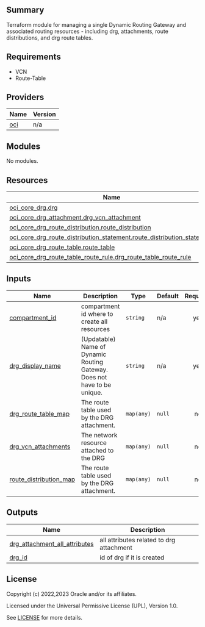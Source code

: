 ## Summary
Terraform module for managing a single Dynamic Routing Gateway 
and associated routing resources - including drg, attachments, 
route distributions, and drg route tables.

## Requirements

* VCN
* Route-Table

## Providers

| Name | Version |
|------|---------|
| <a name="provider_oci"></a> [oci](#provider\_oci) | n/a |

## Modules

No modules.

## Resources

| Name | Type |
|------|------|
| [oci_core_drg.drg](https://registry.terraform.io/providers/oracle/oci/latest/docs/resources/core_drg) | resource |
| [oci_core_drg_attachment.drg_vcn_attachment](https://registry.terraform.io/providers/oracle/oci/latest/docs/resources/core_drg_attachment) | resource |
| [oci_core_drg_route_distribution.route_distribution](https://registry.terraform.io/providers/oracle/oci/latest/docs/resources/core_drg_route_distribution) | resource |
| [oci_core_drg_route_distribution_statement.route_distribution_statement](https://registry.terraform.io/providers/oracle/oci/latest/docs/resources/core_drg_route_distribution_statement) | resource |
| [oci_core_drg_route_table.route_table](https://registry.terraform.io/providers/oracle/oci/latest/docs/resources/core_drg_route_table) | resource |
| [oci_core_drg_route_table_route_rule.drg_route_table_route_rule](https://registry.terraform.io/providers/oracle/oci/latest/docs/resources/core_drg_route_table_route_rule) | resource |

## Inputs

| Name | Description | Type | Default | Required |
|------|-------------|------|---------|:--------:|
| <a name="input_compartment_id"></a> [compartment\_id](#input\_compartment\_id) | compartment id where to create all resources | `string` | n/a | yes |
| <a name="input_drg_display_name"></a> [drg\_display\_name](#input\_drg\_display\_name) | (Updatable) Name of Dynamic Routing Gateway. Does not have to be unique. | `string` | n/a | yes |
| <a name="input_drg_route_table_map"></a> [drg\_route\_table\_map](#input\_drg\_route\_table\_map) | The route table used by the DRG attachment. | `map(any)` | `null` | no |
| <a name="input_drg_vcn_attachments"></a> [drg\_vcn\_attachments](#input\_drg\_vcn\_attachments) | The network resource attached to the DRG | `map(any)` | `null` | no |
| <a name="input_route_distribution_map"></a> [route\_distribution\_map](#input\_route\_distribution\_map) | The route table used by the DRG attachment. | `map(any)` | `null` | no |

## Outputs

| Name | Description |
|------|-------------|
| <a name="output_drg_attachment_all_attributes"></a> [drg\_attachment\_all\_attributes](#output\_drg\_attachment\_all\_attributes) | all attributes related to drg attachment |
| <a name="output_drg_id"></a> [drg\_id](#output\_drg\_id) | id of drg if it is created |

## License

Copyright (c) 2022,2023 Oracle and/or its affiliates.

Licensed under the Universal Permissive License (UPL), Version 1.0.

See [LICENSE](./LICENSE) for more details.